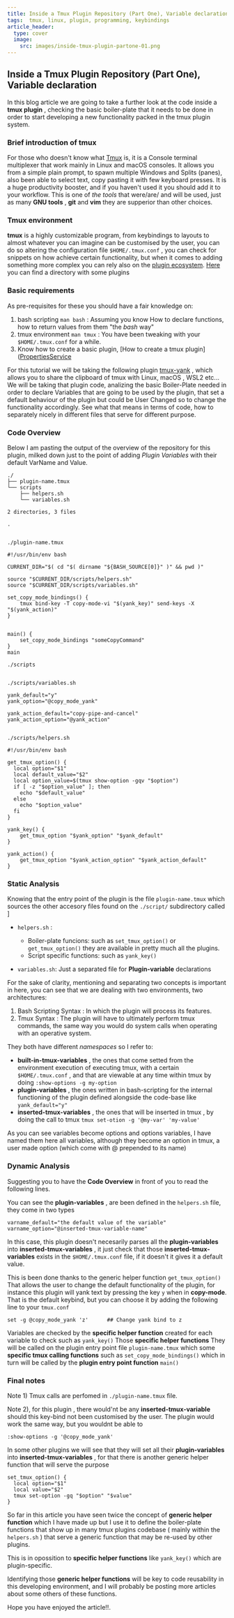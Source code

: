 ```yaml
---
title: Inside a Tmux Plugin Repository (Part One), Variable declaration
tags:  tmux, linux, plugin, programming, keybindings
article_header:
  type: cover
  image:
    src: images/inside-tmux-plugin-partone-01.png
---
```


## Inside a Tmux Plugin Repository (Part One), Variable declaration

In this blog article we are going to take a further look at the code inside a **tmux plugin** , checking the basic boiler-plate that it needs to be done in order to start developing a new functionality packed in the tmux plugin system.

### Brief introduction of tmux

For those who doesn't know what [Tmux](https://github.com/tmux/tmux) is, it is a Console terminal multiplexer that work mainly in Linux and macOS consoles. It allows you from a simple plain prompt, to spawn multiple Windows and Splits (panes), also been able to select text, copy pasting it with few keyboard presses.
It is a huge productivity booster, and if you haven't used it you should add it to your workflow.
This is one of *the tools* that were/are/ and will be used, just as many **GNU tools** , **git** and **vim** they are supperior than other choices.

### Tmux environment

**tmux** is a highly customizable program, from keybindings to layouts to almost whatever you can imagine can be customised by the user, you can do so altering the configuration file `$HOME/.tmux.conf` , you can check for snippets on how achieve certain functionality, but when it comes to adding something more complex you can rely also on the [plugin ecosystem](https://github.com/tmux-plugins/tpm).
[Here](https://github.com/tmux-plugins/list) you can find a directory with some plugins

### Basic requirements

As pre-requisites for these you should have a fair knowledge on:
1. bash scripting `man bash` : Assuming you know How to declare functions, how to return values from them "the *bash* way" 
2. tmux environment `man tmux` : You have been tweaking with your `$HOME/.tmux.conf` for a while.
3. Know how to create a basic plugin, [How to create a tmux plugin]([PropertiesService](https://developers.google.com/apps-script/reference/properties)

For this tutorial we will be taking the following plugin [tmux-yank](https://github.com/tmux-plugins/tmux-yank) , which allows you to share the clipboard of tmux with Linux, macOS , WSL2 etc...
We will be taking that plugin code, analizing the basic Boiler-Plate needed in order to declare Variables that are going to be used by the plugin, that set a default behaviour of the plugin but could be User Changed so to change the functionality accordingly. See what that means in terms of code, how to separately nicely in different files that serve for different purpose.

### Code Overview

Below I am pasting the output of the overview of the repository for this plugin, milked down just to the point of adding *Plugin Variables* with their default VarName and Value.

```
./
├── plugin-name.tmux
└── scripts
    ├── helpers.sh
    └── variables.sh

2 directories, 3 files

.


./plugin-name.tmux

#!/usr/bin/env bash

CURRENT_DIR="$( cd "$( dirname "${BASH_SOURCE[0]}" )" && pwd )"

source "$CURRENT_DIR/scripts/helpers.sh"
source "$CURRENT_DIR/scripts/variables.sh"

set_copy_mode_bindings() {
    tmux bind-key -T copy-mode-vi "$(yank_key)" send-keys -X "$(yank_action)"
}


main() {
    set_copy_mode_bindings "someCopyCommand"
}
main

./scripts


./scripts/variables.sh

yank_default="y"
yank_option="@copy_mode_yank"

yank_action_default="copy-pipe-and-cancel"
yank_action_option="@yank_action"


./scripts/helpers.sh

#!/usr/bin/env bash

get_tmux_option() {
  local option="$1"
  local default_value="$2"
  local option_value=$(tmux show-option -gqv "$option")
  if [ -z "$option_value" ]; then
    echo "$default_value"
  else
    echo "$option_value"
  fi
}

yank_key() {
    get_tmux_option "$yank_option" "$yank_default"
}

yank_action() {
    get_tmux_option "$yank_action_option" "$yank_action_default"
}
```


### Static Analysis

Knowing that the entry point of the plugin is the file `plugin-name.tmux` which sources the other accesory files found on the `./script/` subdirectory called ]
- `helpers.sh` : 
    - Boiler-plate funcions: such as `set_tmux_option()` or `get_tmux_option()` they are available in pretty much all the plugins.
    - Script specific functions: such as `yank_key()`

- `variables.sh`: Just a separated file for **Plugin-variable** declarations

For the sake of clarity, mentioning and separating two concepts is important in here, you can see that we are dealing with two environments, two architectures:
1. Bash Scripting Syntax : In which the plugin will process its features.
2. Tmux Syntax : The plugin will have to ultimately perform tmux commands, the same way you would do system calls when operating with an operative system.

They both have different *namespaces* so I refer to:
- **built-in-tmux-variables** , the ones that come setted from the environment execution of executing tmux, with a certain `$HOME/.tmux.conf` , and that are viewable at any time within tmux by doing `:show-options -g my-option`
- **plugin-variables** , the ones written in bash-scripting for the internal functioning of the plugin defined alongside the code-base like `yank_default="y"`
- **inserted-tmux-variables** , the ones that will be inserted in tmux , by doing the call to tmux 
`tmux set-otion -g '@my-var' 'my-value'`

As you can see variables become options and options variables, I have named them here all variables, although they become an option in tmux, a user made option (which come with @ prepended to its name)


### Dynamic Analysis

Suggesting you to have the **Code Overview** in front of you to read the following lines.

You can see the **plugin-variables** , are been defined in the `helpers.sh` file, they come in two types

```
varname_default="the default value of the variable"
varname_option="@inserted-tmux-variable-name"
```

In this case, this plugin doesn't necesarily parses all the **plugin-variables** into **inserted-tmux-variables** , it just check that those **inserted-tmux-variables** exists in the `$HOME/.tmux.conf` file, if it doesn't it gives it a default value.

This is been done thanks to the generic helper function `get_tmux_option()` 
That allows the user to change the default functionality of the plugin, for instance this plugin will yank text by pressing the key `y` when in **copy-mode**. That is the default keybind, but you can choose it by adding the following line to your `tmux.conf`

```
set -g @copy_mode_yank 'z'      ## Change yank bind to z
```

Variables are checked by the **specific helper function** created for each variable to check such as `yank_key()`
Those **specific helper functions** They will be called on the plugin entry point file `plugin-name.tmux` which some **specific tmux calling functions** such as `set_copy_mode_bindings()` which in turn will be called by the **plugin entry point function** `main()`


### Final notes

Note 1) Tmux calls are perfomed in `./plugin-name.tmux` file.

Note 2), for this plugin , there would'nt be any **inserted-tmux-variable** should this key-bind not been customised by the user. The plugin would work the same way, but you wouldnt be able to

```
:show-options -g '@copy_mode_yank'
```

In some other plugins we will see that they will set all their **plugin-variables** into **inserted-tmux-variables** , for that there is another generic helper function that will serve the purpose

```
set_tmux_option() {
  local option="$1"
  local value="$2"
  tmux set-option -gq "$option" "$value"
}
```

So far in this article you have seen twice the concept of **generic helper function** which I have made up but I use it to define the boiler-plate functions that show up in many tmux plugins codebase ( mainly within the `helpers.sh` ) that serve a generic function that may be re-used by other plugins.

This is in opossition to **specific helper functions** like `yank_key()` which are plugin-specific.

Identifying those **generic helper functions** will be key to code reusability in this developing environment, and I will probably be posting more articles about some others of these functions.


Hope you have enjoyed the article!!.





